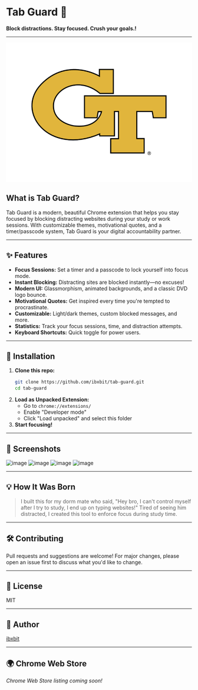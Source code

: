  # Tab Guard 🔐 
 
**Block distractions. Stay focused. Crush your goals.!**  
       
---         
          
![Tab Guard Logo](assets/tab-guard-logo.png)       
   
## What is Tab Guard? 
Tab Guard is a modern, beautiful Chrome extension that helps you stay focused by blocking distracting websites during your study or work sessions. With customizable themes, motivational quotes, and a timer/passcode system, Tab Guard is your digital accountability partner.     
              
---                         
                               
## ✨ Features                      
- **Focus Sessions:** Set a timer and a passcode to lock yourself into focus mode.                          
- **Instant Blocking:** Distracting sites are blocked instantly—no excuses!                        
- **Modern UI:** Glassmorphism, animated backgrounds, and a classic DVD logo bounce.                           
- **Motivational Quotes:** Get inspired every time you're tempted to procrastinate.                 
- **Customizable:** Light/dark themes, custom blocked messages, and more.                      
- **Statistics:** Track your focus sessions, time, and distraction attempts.                 
- **Keyboard Shortcuts:** Quick toggle for power users.           
               
---       
       
      
## 🚀 Installation  
1. **Clone this repo:**   
   ```bash
   git clone https://github.com/ibxbit/tab-guard.git   
   cd tab-guard  
   ```
2. **Load as Unpacked Extension:**
   - Go to `chrome://extensions/`
   - Enable "Developer mode"
   - Click "Load unpacked" and select this folder
3. **Start focusing!**

---

## 📸 Screenshots
![image](https://github.com/user-attachments/assets/d269cbd9-06c6-4d85-9636-560894b2640a) 
![image](https://github.com/user-attachments/assets/e1bd22b3-7dbb-46cf-97c1-4cc4371e3e4e)
![image](https://github.com/user-attachments/assets/ca94637d-2216-4274-9c1f-cb78446b0737)
![image](https://github.com/user-attachments/assets/dcd55868-e5d7-4c89-a6cb-915745d6d231)



---

## 💡 How It Was Born
> I built this for my dorm mate who said, "Hey bro, I can't control myself after I try to study, I end up on typing websites!" Tired of seeing him distracted, I created this tool to enforce focus during study time.

---

## 🛠️ Contributing 
Pull requests and suggestions are welcome! For major changes, please open an issue first to discuss what you'd like to change.

---

## 📄 License
MIT

---

## 👤 Author
[ibxbit](https://github.com/ibxbit)

---

## 🌍 Chrome Web Store
_Chrome Web Store listing coming soon!_
